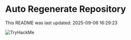 # Auto Regenerate Repository

This README was last updated: 2025-09-06 16:29:23

 ![TryHackMe](https://tryhackme.com/badge/533634)